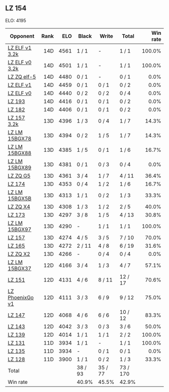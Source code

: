 ## LZ 154 ##

ELO: 4195

Opponent | Rank | ELO | Black | Write | Total | Win rate
---------|-----:|----:|-------|-------|-------|-------:
[LZ ELF v1 3.2k](LZ%20ELF%20v1%203.2k.md) | 14D | 4561 | 1 / 1 | - | 1 / 1 | 100.0%
[LZ ELF v0 3.2k](LZ%20ELF%20v0%203.2k.md) | 14D | 4501 | 1 / 1 | - | 1 / 1 | 100.0%
[LZ ZQ elf-5](LZ%20ZQ%20elf-5.md) | 14D | 4480 | 0 / 1 | - | 0 / 1 | 0.0%
[LZ ELF v1](LZ%20ELF%20v1.md) | 14D | 4459 | 0 / 1 | 0 / 1 | 0 / 2 | 0.0%
[LZ ELF v0](LZ%20ELF%20v0.md) | 14D | 4440 | 0 / 2 | 0 / 2 | 0 / 4 | 0.0%
[LZ 193](LZ%20193.md) | 14D | 4416 | 0 / 1 | 0 / 1 | 0 / 2 | 0.0%
[LZ 182](LZ%20182.md) | 14D | 4406 | 0 / 1 | 0 / 1 | 0 / 2 | 0.0%
[LZ 157 3.2k](LZ%20157%203.2k.md) | 13D | 4396 | 1 / 3 | 0 / 4 | 1 / 7 | 14.3%
[LZ LM 15BGX78](LZ%20LM%2015BGX78.md) | 13D | 4394 | 0 / 2 | 1 / 5 | 1 / 7 | 14.3%
[LZ LM 15BGX88](LZ%20LM%2015BGX88.md) | 13D | 4385 | 1 / 5 | 0 / 1 | 1 / 6 | 16.7%
[LZ LM 15BGX89](LZ%20LM%2015BGX89.md) | 13D | 4381 | 0 / 1 | 0 / 3 | 0 / 4 | 0.0%
[LZ ZQ G5](LZ%20ZQ%20G5.md) | 13D | 4361 | 3 / 4 | 1 / 7 | 4 / 11 | 36.4%
[LZ 174](LZ%20174.md) | 13D | 4353 | 0 / 4 | 1 / 2 | 1 / 6 | 16.7%
[LZ LM 15BGX5B](LZ%20LM%2015BGX5B.md) | 13D | 4313 | 1 / 1 | 0 / 2 | 1 / 3 | 33.3%
[LZ ZQ X4](LZ%20ZQ%20X4.md) | 13D | 4308 | 1 / 3 | 1 / 2 | 2 / 5 | 40.0%
[LZ 173](LZ%20173.md) | 13D | 4297 | 3 / 8 | 1 / 5 | 4 / 13 | 30.8%
[LZ LM 15BGX97](LZ%20LM%2015BGX97.md) | 13D | 4290 | - | 1 / 1 | 1 / 1 | 100.0%
[LZ 157](LZ%20157.md) | 13D | 4274 | 4 / 5 | 3 / 5 | 7 / 10 | 70.0%
[LZ 165](LZ%20165.md) | 13D | 4272 | 2 / 11 | 4 / 8 | 6 / 19 | 31.6%
[LZ ZQ X2](LZ%20ZQ%20X2.md) | 13D | 4266 | - | 0 / 4 | 0 / 4 | 0.0%
[LZ LM 15BGX37](LZ%20LM%2015BGX37.md) | 12D | 4166 | 3 / 4 | 1 / 3 | 4 / 7 | 57.1%
[LZ 151](LZ%20151.md) | 12D | 4131 | 4 / 6 | 8 / 11 | 12 / 17 | 70.6%
[LZ PhoenixGo v1](LZ%20PhoenixGo%20v1.md) | 12D | 4111 | 3 / 3 | 6 / 9 | 9 / 12 | 75.0%
[LZ 147](LZ%20147.md) | 12D | 4068 | 4 / 6 | 6 / 6 | 10 / 12 | 83.3%
[LZ 143](LZ%20143.md) | 12D | 4042 | 3 / 3 | 0 / 3 | 3 / 6 | 50.0%
[LZ 139](LZ%20139.md) | 12D | 4014 | 1 / 1 | 1 / 1 | 2 / 2 | 100.0%
[LZ 131](LZ%20131.md) | 11D | 3934 | 1 / 1 | - | 1 / 1 | 100.0%
[LZ 135](LZ%20135.md) | 11D | 3934 | - | 0 / 1 | 0 / 1 | 0.0%
[LZ 128](LZ%20128.md) | 11D | 3900 | 1 / 1 | 0 / 2 | 1 / 3 | 33.3%
Total | | | 38 / 93 | 35 / 77 | 73 / 170 | 
Win rate| | | 40.9% | 45.5% | 42.9% | 
